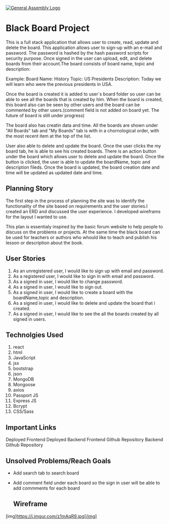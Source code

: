 [![General Assembly Logo](https://camo.githubusercontent.com/1a91b05b8f4d44b5bbfb83abac2b0996d8e26c92/687474703a2f2f692e696d6775722e636f6d2f6b6538555354712e706e67)](https://generalassemb.ly/education/web-development-immersive)

# Black Board Project
This is a full stack application that allows user to create, read, update and delete
the board. This application allows user to sign-up with an e-mail and password. The
password is hashed by the hash password scripts for security purpose. Once signed in the user
can upload, edit, and delete boards from their account.The board consists of board name, topic
and description:

Example:
Board Name: History
Topic: US Presidents
Description: Today we will learn who were the previous presidents in USA.

Once the board is created it is added to user`s board folder so user can be able to see
all the boards that is created by him. When the board is created, this board also can be seen
by other users and the board can be commented by other users.(comment field is not added on
board yet. The future of board is still under progress)

The board also has creatin data and time. All the boards are shown under "All Boards" tab
and "My Boards" tab is with in a chornological order, with the most recent item at the top of the list.

User also able to delete and update the board. Once the user clicks the my board tab, he is able to
see his created boards. There is an action button under the board which allows user to delete and update
the board. Once the button is clicked, the user is able to update the boardName, topic and
description fileds. Once the board is updated, the board creation date and time will be updated as
updated date and time.

## Planning Story

The first step in the process of planning the site was to identify the functionality of the site
based on requirements and the user stories.I created an ERD and discussed the user experience.
I developed wireframs for the layout I wanted to use.

This plan is essentialy inspired by the basic forum website to help people to discuss on the problems or
projects. At the same time the black board can be used for teachers or authors who whould like to
teach and publish his lesson or description about the book.

## User Stories

1.  As an unregistered user, I would like to sign up with email and password.
2.  As a registered user, I would like to sign in with email and password.
3.  As a signed in user, I would like to change password.
4.  As a signed in user, I would like to sign out.
5.  As a signed in user, I would like to create a board with the boardName,topic and
    description.
6.  As a signed in user, I would like to delete and update the board that i created.
7.  As a signed in user, I would like to see the all the boards created by all signed in users.

## Technolgies Used

1. react
2. html
3. JavaScript
4. jsx
5. bootstrap
6. json
7. MongoDB
8. Mongoose
9. axios
10. Passport JS
11. Express JS
12. Bcrypt
13. CSS/Sass

## Important Links

Deployed Frontend
Deployed Backend
Frontend Github Repository
Backend Github Repository

## Unsolved Problems/Reach Goals
- Add search tab to search board
- Add comment field under each board so the sign in user will be able to add commments for
  each board

  ## Wireframe

[img]https://i.imgur.com/z1mAqR9.jpg[/img]
